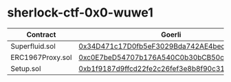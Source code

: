 # sherlock-ctf-0x0-wuwe1

| Contract         | Goerli                                                                                                                       |
| ---------------- | ---------------------------------------------------------------------------------------------------------------------------- |
| Superfluid.sol   | [0x34D471c17D0fb5eF3029Bda742AE4bed05ff5eB4](https://goerli.etherscan.io/address/0x34D471c17D0fb5eF3029Bda742AE4bed05ff5eB4) |
| ERC1967Proxy.sol | [0xc0E7beD54707b176A540C0b30bCB50c86e55b553](https://goerli.etherscan.io/address/0xc0E7beD54707b176A540C0b30bCB50c86e55b553) |
| Setup.sol        | [0xb1f9187d9ffcd22fe2c26fef3e8b8f90c31ae885](https://goerli.etherscan.io/address/0xb1f9187d9ffcd22fe2c26fef3e8b8f90c31ae885) |